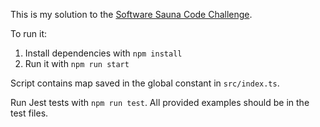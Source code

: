 This is my solution to the [Software Sauna Code Challenge](https://github.com/softwaresauna/code-challenge).

To run it:

1. Install dependencies with `npm install`
2. Run it with `npm run start`

Script contains map saved in the global constant in `src/index.ts`.

Run Jest tests with `npm run test`. All provided examples should be in the test
files.
